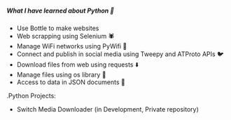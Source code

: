 ##### What I have learned about Python 🐍
- Use Bottle to make websites
- Web scrapping using Selenium 🕷️
- Manage WiFi networks using PyWifi 🛜
- Connect and publish in social media using Tweepy and ATProto APIs 🐦
- Download files from web using requests ⬇️
- Manage files using os library 📁
- Access to data in JSON documents 💾

.Python Projects:
- Switch Media Downloader (in Development, Private repository)
